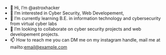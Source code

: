 - 👋 Hi, I’m @astroxhacker
- 👀 I’m interested in Cyber Security, Web Developement, 
- 🌱 I’m currently learning B.E. in information technology and cybersecurity from virtual cyber labs
- 💞️ I’m looking to collaborate on cyber security projects and web developement projects.
- 📫 How to reach me you can DM me on my instagram handle, mail me at mailto:email@example.com

<!---
astroxhacker/astroxhacker is a ✨ special ✨ repository because its `README.md` (this file) appears on your GitHub profile.
You can click the Preview link to take a look at your changes.
--->
